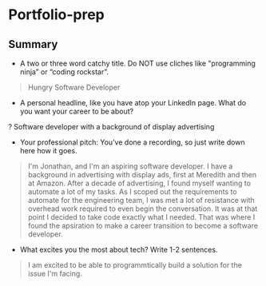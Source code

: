 # Portfolio-prep

## Summary

- A two or three word catchy title. Do NOT use cliches like  "programming ninja” or “coding rockstar”.

> Hungry Software Developer

- A personal headline, like you have atop your LinkedIn page. What do you want your career to be about?

? Software developer with a background of display advertising

- Your professional pitch: You’ve done a recording, so just write down here how it goes.

> I'm Jonathan, and I'm an aspiring software developer. I have a background in advertising with display ads, first at Meredith and then at Amazon. After a decade of advertising, I found myself wanting to automate a lot of my tasks. As I scoped out the requirements to automate for the engineering team, I was met a lot of resistance with overhead work required to even begin the conversation. It was at that point I decided to take code exactly what I needed. That was where I found the apsiration to make a career transition to become a software developer.

- What excites you the most about tech? Write 1-2 sentences.

> I am excited to be able to programmtically build a solution for the issue I'm facing.
